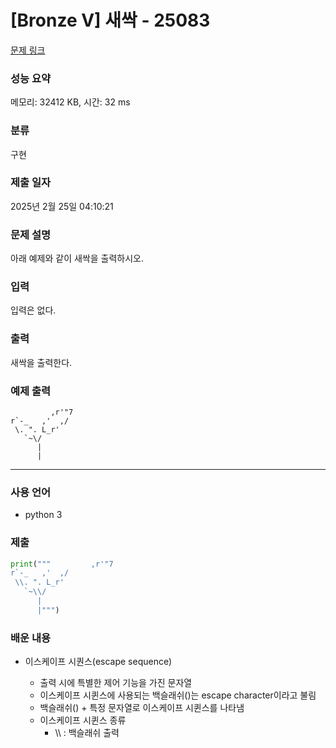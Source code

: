 # [Bronze V] 새싹 - 25083 

[문제 링크](https://www.acmicpc.net/problem/25083) 

### 성능 요약

메모리: 32412 KB, 시간: 32 ms

### 분류

구현

### 제출 일자

2025년 2월 25일 04:10:21

### 문제 설명

<p>아래 예제와 같이 새싹을 출력하시오.</p>

### 입력 

 <p>입력은 없다.</p>

### 출력 

 <p>새싹을 출력한다.</p>

### 예제 출력
```
         ,r'"7
r`-_   ,'  ,/
 \. ". L_r'
   `~\/
      |
      |
```

---
### 사용 언어
* python 3

### 제출
```python
print("""         ,r'"7
r`-_   ,'  ,/
 \\. ". L_r'
   `~\\/
      |
      |""")
```

### 배운 내용
* 이스케이프 시퀀스(escape sequence)<br>

  - 출력 시에 특별한 제어 기능을 가진 문자열
  - 이스케이프 시퀸스에 사용되는 백슬래쉬(\)는 escape character이라고 불림
  - 백슬래쉬(\) + 특정 문자열로 이스케이프 시퀸스를 나타냄
  - 이스케이프 시퀸스 종류<br>
    + \\\ : 백슬래쉬 출력
